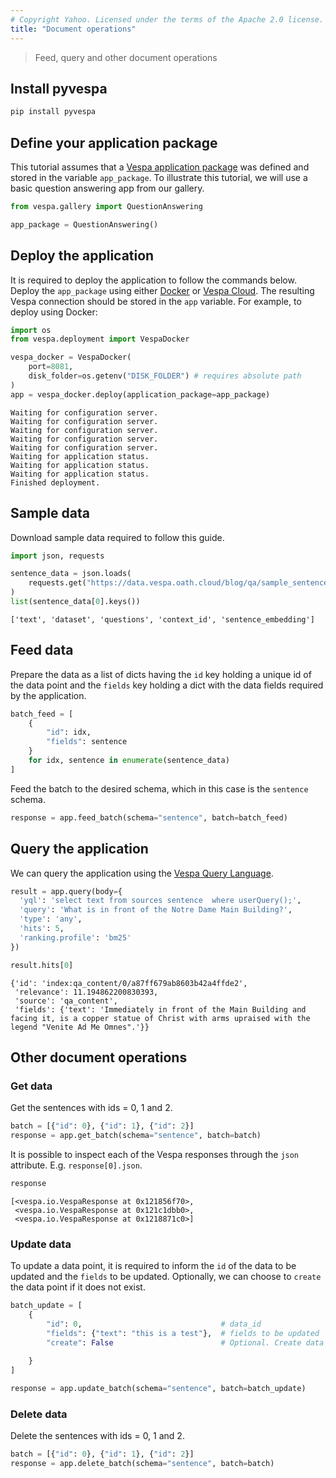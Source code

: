```yaml
---
# Copyright Yahoo. Licensed under the terms of the Apache 2.0 license. See LICENSE in the project root.
title: "Document operations"
---
```

> Feed, query and other document operations

## Install pyvespa

```python
pip install pyvespa
```

## Define your application package

This tutorial assumes that a [Vespa application package](https://pyvespa.readthedocs.io/en/latest/create-text-app.html) was defined and stored in the variable `app_package`. To illustrate this tutorial, we will use a basic question answering app from our gallery.


```python
from vespa.gallery import QuestionAnswering

app_package = QuestionAnswering()
```

## Deploy the application

It is required to deploy the application to follow the commands below. Deploy the `app_package` using either [Docker](deploy-vespa-docker) or [Vespa Cloud](https://cloud.vespa.ai/en/getting-started-python). The resulting Vespa connection should be stored in the `app` variable. For example, to deploy using Docker:


```python
import os
from vespa.deployment import VespaDocker

vespa_docker = VespaDocker(
    port=8081, 
    disk_folder=os.getenv("DISK_FOLDER") # requires absolute path
)
app = vespa_docker.deploy(application_package=app_package)
```

    Waiting for configuration server.
    Waiting for configuration server.
    Waiting for configuration server.
    Waiting for configuration server.
    Waiting for configuration server.
    Waiting for application status.
    Waiting for application status.
    Waiting for application status.
    Finished deployment.


## Sample data

Download sample data required to follow this guide.


```python
import json, requests

sentence_data = json.loads(
    requests.get("https://data.vespa.oath.cloud/blog/qa/sample_sentence_data_100.json").text
)
list(sentence_data[0].keys())
```




    ['text', 'dataset', 'questions', 'context_id', 'sentence_embedding']



## Feed data

Prepare the data as a list of dicts having the `id` key holding a unique id of the data point and the `fields` key holding a dict with the data fields required by the application.


```python
batch_feed = [
    {
        "id": idx, 
        "fields": sentence
    }
    for idx, sentence in enumerate(sentence_data)
]
```

Feed the batch to the desired schema, which in this case is the `sentence` schema.


```python
response = app.feed_batch(schema="sentence", batch=batch_feed)
```

## Query the application

We can query the application using the [Vespa Query Language](https://docs.vespa.ai/en/query-language.html).


```python
result = app.query(body={
  'yql': 'select text from sources sentence  where userQuery();',
  'query': 'What is in front of the Notre Dame Main Building?',
  'type': 'any',
  'hits': 5,
  'ranking.profile': 'bm25'
})
```


```python
result.hits[0]
```




    {'id': 'index:qa_content/0/a87ff679ab8603b42a4ffde2',
     'relevance': 11.194862200830393,
     'source': 'qa_content',
     'fields': {'text': 'Immediately in front of the Main Building and facing it, is a copper statue of Christ with arms upraised with the legend "Venite Ad Me Omnes".'}}



## Other document operations

### Get data

Get the sentences with ids = 0, 1 and 2.


```python
batch = [{"id": 0}, {"id": 1}, {"id": 2}]
response = app.get_batch(schema="sentence", batch=batch)
```

It is possible to inspect each of the Vespa responses through the `json` attribute. E.g. `response[0].json`.


```python
response
```




    [<vespa.io.VespaResponse at 0x121856f70>,
     <vespa.io.VespaResponse at 0x121c1dbb0>,
     <vespa.io.VespaResponse at 0x1218871c0>]



### Update data

To update a data point, it is required to inform the `id` of the data to be updated and the `fields` to be updated. Optionally, we can choose to `create` the data point if it does not exist.


```python
batch_update = [
    {
        "id": 0,                               # data_id
        "fields": {"text": "this is a test"},  # fields to be updated
        "create": False                        # Optional. Create data point if not exist, default to False.
        
    }
]
```


```python
response = app.update_batch(schema="sentence", batch=batch_update)
```

### Delete data

Delete the sentences with ids = 0, 1 and 2.


```python
batch = [{"id": 0}, {"id": 1}, {"id": 2}]
response = app.delete_batch(schema="sentence", batch=batch)
```
